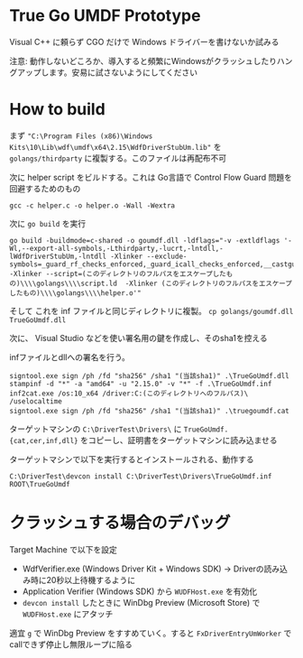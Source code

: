 # True Go UMDF Prototype

Visual C++ に頼らず CGO だけで Windows ドライバーを書けないか試みる

注意: 動作しないどころか、導入すると頻繁にWindowsがクラッシュしたりハングアップします。安易に試さないようにしてください

# How to build

まず `"C:\Program Files (x86)\Windows Kits\10\Lib\wdf\umdf\x64\2.15\WdfDriverStubUm.lib"` を `golangs/thirdparty` に複製する。このファイルは再配布不可

次に helper script をビルドする。これは Go言語で Control Flow Guard 問題を回避するためのもの

```
gcc -c helper.c -o helper.o -Wall -Wextra
```

次に `go build` を実行
```
go build -buildmode=c-shared -o goumdf.dll -ldflags="-v -extldflags '-Wl,--export-all-symbols,-Lthirdparty,-lucrt,-lntdll,-lWdfDriverStubUm,-lntdll -Xlinker --exclude-symbols=_guard_rf_checks_enforced,_guard_icall_checks_enforced,__castguard_slow_path_check_os_handled,__castguard_slow_path_check_nop,__castguard_slow_path_check_fastfail,__castguard_slow_path_check_debugbreak,__castguard_check_failure_os_handled,__castguard_check_failure_nop,__castguard_check_failure_fastfail,__castguard_check_failure_debugbreak,ReadNoFence64,ReadPointerNoFence,_guard_check_icall_nop -Xlinker --script=(このディレクトリのフルパスをエスケープしたもの)\\\\golangs\\\\script.ld  -Xlinker (このディレクトリのフルパスをエスケープしたもの)\\\\golangs\\\\helper.o'"
```

そして これを inf ファイルと同じディレクトリに複製。
`cp golangs/goumdf.dll TrueGoUmdf.dll`

次に、 Visual Studio などを使い署名用の鍵を作成し、そのsha1を控える

infファイルとdllへの署名を行う。
```
signtool.exe sign /ph /fd "sha256" /sha1 "(当該sha1)" .\TrueGoUmdf.dll
stampinf -d "*" -a "amd64" -u "2.15.0" -v "*" -f .\TrueGoUmdf.inf
inf2cat.exe /os:10_x64 /driver:C:(このディレクトリへのフルパス)\ /uselocaltime
signtool.exe sign /ph /fd "sha256" /sha1 "(当該sha1)" .\truegoumdf.cat
```

ターゲットマシンの `C:\DriverTest\Drivers\` に `TrueGoUmdf.{cat,cer,inf,dll}` をコピーし、証明書をターゲットマシンに読み込ませる

ターゲットマシンで以下を実行するとインストールされる、動作する

```
C:\DriverTest\devcon install C:\DriverTest\Drivers\TrueGoUmdf.inf ROOT\TrueGoUmdf
```

# クラッシュする場合のデバッグ

Target Machine で以下を設定
- WdfVerifier.exe (Windows Driver Kit + Windows SDK) -> Driverの読み込み時に20秒以上待機するように
- Application Verifier (Windows SDK) から `WUDFHost.exe` を有効化
- `devcon install` したときに WinDbg Preview (Microsoft Store) で `WUDFHost.exe` にアタッチ

適宜 `g` で WinDbg Preview をすすめていく。すると `FxDriverEntryUmWorker` で callできず停止し無限ループに陥る
